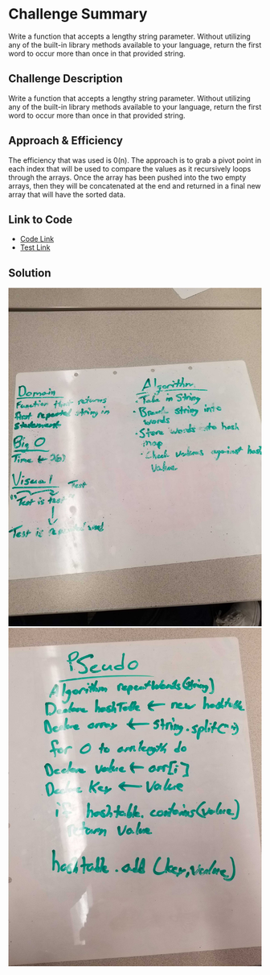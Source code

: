 # Challenge Summary
Write a function that accepts a lengthy string parameter.
Without utilizing any of the built-in library methods available to your language, return the first word to occur more than once in that provided string.

## Challenge Description
Write a function that accepts a lengthy string parameter.
Without utilizing any of the built-in library methods available to your language, return the first word to occur more than once in that provided string.

## Approach & Efficiency
The efficiency that was used is 0(n). The approach is to grab a pivot point in each index that will be used to compare the values as it recursively loops through the arrays. Once the array has been pushed into the two empty arrays, then they will be concatenated at the end and returned in a final new array that will have the sorted data.

 ## Link to Code
 * [Code Link](./repeatedWords.js)
 * [Test Link](./__tests__/repeatedWords.test.js)

## Solution
![whiteBoard](./assets/whiteboardOne.jpg)
![whiteBoard](./assets/whiteboardTwo.jpg)